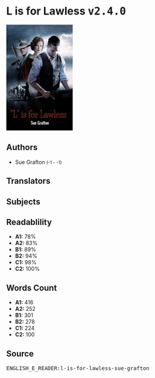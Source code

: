 # L is for Lawless <kbd>v2.4.0</kbd>

![](./cover.medium.jpg "")

## Authors


 - Sue Grafton <small>(-1 - -1)</small>

## Translators



## Subjects



## Readablility


 - **A1:** 78%
 - **A2:** 83%
 - **B1:** 89%
 - **B2:** 94%
 - **C1:** 98%
 - **C2:** 100%

## Words Count


 - **A1:** 416
 - **A2:** 252
 - **B1:** 301
 - **B2:** 278
 - **C1:** 224
 - **C2:** 100

## Source


<kbd>ENGLISH_E_READER:l-is-for-lawless-sue-grafton</kbd>

